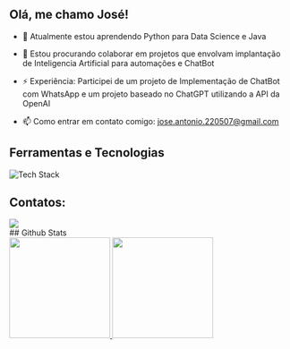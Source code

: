 ## Olá, me chamo José!

- 🌱 Atualmente estou aprendendo Python para Data Science e Java

- 👯 Estou procurando colaborar em projetos que envolvam implantação de Inteligencia Artificial para automações e ChatBot

- ⚡ Experiência: Participei de um projeto de Implementação de ChatBot com WhatsApp e um projeto baseado no ChatGPT utilizando a API da OpenAI

- 📫 Como entrar em contato comigo: jose.antonio.220507@gmail.com

## Ferramentas e Tecnologias

<img src="https://skillicons.dev/icons?i=java,python,git&perline=5" alt="Tech Stack" /> 

## Contatos:

<div>
<a href="https://www.linkedin.com/in/joseantonio7" target="_blank"><img loading="lazy" src="https://img.shields.io/badge/-LinkedIn-%230077B5?style=for-the-badge&logo=linkedin&logoColor=white" target="_blank"></a>   
</div>
## Github Stats
<div>
<a href="https://github.com/JoseRodriguesF">
<img loading="lazy" height="180em" src="https://github-readme-stats.vercel.app/api/top-langs/?username=JoseRodriguesF&layout=compact&langs_count=7&theme=dracula"/>
<img loading="lazy" height="180em" src="https://github-readme-stats.vercel.app/api?username=JoseRodriguesF&show_icons=true&theme=dracula&include_all_commits=true&count_private=true"/>
</div>

